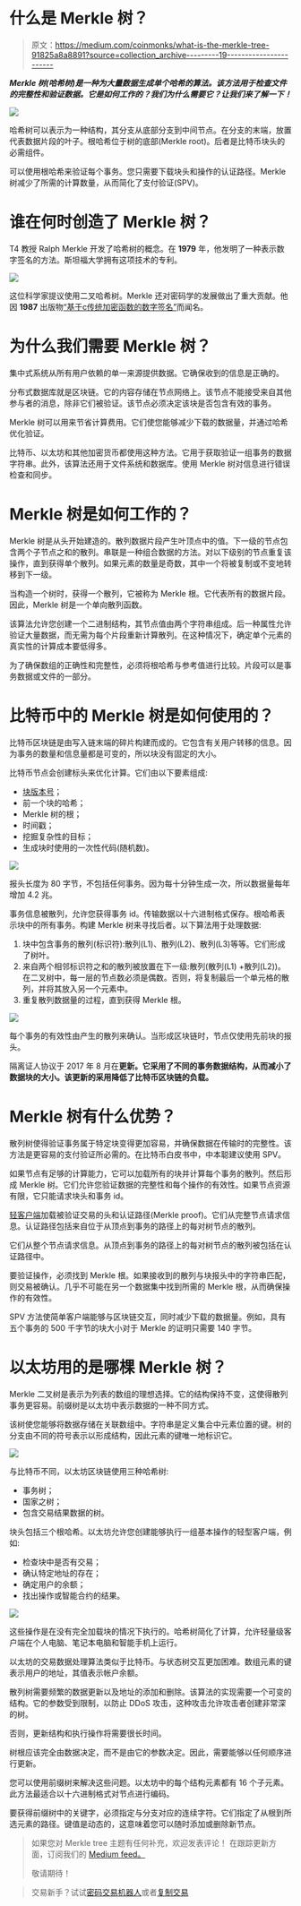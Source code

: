 # 什么是 Merkle 树？

> 原文：<https://medium.com/coinmonks/what-is-the-merkle-tree-91825a8a8891?source=collection_archive---------19----------------------->

***Merkle 树(哈希树)是一种为大量数据生成单个哈希的算法。该方法用于检查文件的完整性和验证数据。它是如何工作的？我们为什么需要它？让我们来了解一下！***

![](img/722ebb938d01ab55d5e3c0117aa336c8.png)

哈希树可以表示为一种结构，其分支从底部分支到中间节点。在分支的末端，放置代表数据片段的叶子。根哈希位于树的底部(Merkle root)。后者是比特币块头的必需组件。

可以使用根哈希来验证每个事务。您只需要下载块头和操作的认证路径。Merkle 树减少了所需的计算数量，从而简化了支付验证(SPV)。

# 谁在何时创造了 Merkle 树？

T4 教授 Ralph Merkle 开发了哈希树的概念。在 **1979** 年，他发明了一种表示数字签名的方法。斯坦福大学拥有这项技术的专利。

![](img/54074b3ae869c55a0898b194548a95d1.png)

这位科学家提议使用二叉哈希树。Merkle 还对密码学的发展做出了重大贡献。他因 **1987** 出版物[“基于с传统加密函数的数字签名”](https://link.springer.com/chapter/10.1007/3-540-48184-2_32)而闻名。

# 为什么我们需要 Merkle 树？

集中式系统从所有用户依赖的单一来源提供数据。它确保收到的信息是正确的。

分布式数据库就是区块链。它的内容存储在节点网络上。该节点不能接受来自其他参与者的消息，除非它们被验证。该节点必须决定该块是否包含有效的事务。

Merkle 树可以用来节省计算费用。它们使您能够减少下载的数据量，并通过哈希优化验证。

比特币、以太坊和其他加密货币都使用这种方法。它用于获取验证一组事务的数据字符串。此外，该算法还用于文件系统和数据库。使用 Merkle 树对信息进行错误检查和同步。

# Merkle 树是如何工作的？

Merkle 树是从头开始建造的。散列数据片段产生叶顶点中的值。下一级的节点包含两个子节点之和的散列。串联是一种组合数据的方法。对以下级别的节点重复该操作，直到获得单个散列。如果元素的数量是奇数，其中一个将被复制或不变地转移到下一级。

当构造一个树时，获得一个散列，它被称为 Merkle 根。它代表所有的数据片段。因此，Merkle 树是一个单向散列函数。

该算法允许您创建一个二进制结构，其节点值由两个字符串组成。后一种属性允许验证大量数据，而无需为每个片段重新计算散列。在这种情况下，确定单个元素的真实性的计算成本要低得多。

为了确保数组的正确性和完整性，必须将根哈希与参考值进行比较。片段可以是事务数据或文件的一部分。

# 比特币中的 Merkle 树是如何使用的？

比特币区块链是由写入链末端的碎片构建而成的。它包含有关用户转移的信息。因为事务的数量和信息量都是可变的，所以块没有固定的大小。

比特币节点会创建标头来优化计算。它们由以下要素组成:

*   [块版本号](https://developer.bitcoin.org/reference/block_chain.html)；
*   前一个块的哈希；
*   Merkle 树的根；
*   时间戳；
*   挖掘复杂性的目标；
*   生成块时使用的一次性代码(随机数)。

![](img/4a6ecb231fcdada744bec78663a233cf.png)

报头长度为 80 字节，不包括任何事务。因为每十分钟生成一次，所以数据量每年增加 4.2 兆。

事务信息被散列，允许您获得事务 id。传输数据以十六进制格式保存。根哈希表示块中的所有事务。构建 Merkle 树来寻找后者。以下算法用于处理数据:

1.  块中包含事务的散列(标识符):散列(L1)、散列(L2)、散列(L3)等等。它们形成了树叶。
2.  来自两个相邻标识符之和的散列被放置在下一级:散列(散列(L1) +散列(L2))。在二叉树中，每一层的节点数必须是偶数。否则，将复制最后一个单元格的散列，并将其放入另一个元素中。
3.  重复散列数据量的过程，直到获得 Merkle 根。

![](img/3af83f3e43c89f5e810ded191887d4f4.png)

每个事务的有效性由产生的散列来确认。当形成区块链时，节点仅使用先前块的报头。

隔离证人协议于 2017 年 8 月在**更新。它采用了不同的事务数据结构，从而减小了数据块的大小。该更新的采用降低了比特币区块链的负载。**

# Merkle 树有什么优势？

散列树使得验证事务属于特定块变得更加容易，并确保数据在传输时的完整性。该方法是更容易的支付验证所必需的。在比特币白皮书中，中本聪建议使用 SPV。

如果节点有足够的计算能力，它可以加载所有的块并计算每个事务的散列。然后形成 Merkle 树。它们允许您验证数据的完整性和每个操作的有效性。如果节点资源有限，它只能请求块头和事务 id。

[轻客户端](https://www.coinbase.com/ru/cloud/discover/dev-foundations/blockchain-client-types#Light-clients)加载被验证交易的头和认证路径(Merkle proof)。它们从完整节点请求信息。认证路径包括来自位于从顶点到事务的路径上的每对树节点的散列。

它们从整个节点请求信息。从顶点到事务的路径上的每对树节点的散列被包括在认证路径中。

要验证操作，必须找到 Merkle 根。如果接收到的散列与块报头中的字符串匹配，则交易被确认。几乎不可能在另一个数据集中找到所需的 Merkle 根，从而确保操作的有效性。

SPV 方法使简单客户端能够与区块链交互，同时减少下载的数据量。例如，具有五个事务的 500 千字节的块大小对于 Merkle 的证明只需要 140 字节。

# 以太坊用的是哪棵 Merkle 树？

Merkle 二叉树是表示为列表的数组的理想选择。它的结构保持不变，这使得散列事务更容易。前缀树是以太坊中表示数据的一种不同方式。

该树使您能够将数据存储在关联数组中。字符串是定义集合中元素位置的键。树的分支由不同的符号表示以形成结构，因此元素的键唯一地标识它。

![](img/df49bd265ee77e165d69b32b17516380.png)

与比特币不同，以太坊区块链使用三种哈希树:

*   事务树；
*   国家之树；
*   包含交易结果数据的树。

块头包括三个根哈希。以太坊允许您创建能够执行一组基本操作的轻型客户端，例如:

*   检查块中是否有交易；
*   确认特定地址的存在；
*   确定用户的余额；
*   找出操作或智能合约的结果。

![](img/e2d2d89338501848a97e99c5ea35f52e.png)

这些操作是在没有完全加载块的情况下执行的。哈希树简化了计算，允许轻量级客户端在个人电脑、笔记本电脑和智能手机上运行。

以太坊的交易数据处理算法类似于比特币。与状态树交互更加困难。数组元素的键表示用户的地址，其值表示帐户余额。

散列树需要频繁的数据更新以及地址的添加和删除。该算法的实现需要一个可变的结构。它的参数受到限制，以防止 DDoS 攻击，这种攻击允许攻击者创建非常深的树。

否则，更新结构和执行操作将需要很长时间。

树根应该完全由数据决定，而不是由它的参数决定。因此，需要能够以任何顺序进行更新。

您可以使用前缀树来解决这些问题。以太坊中的每个结构元素都有 16 个子元素。此方法最适合以十六进制格式对节点进行编码。

要获得前缀树中的关键字，必须指定与分支对应的连续字符。它们指定了从根到所选元素的路径。键值是动态的，这意味着您可以随时添加或删除新节点。

> 如果您对 Merkle tree 主题有任何补充，欢迎发表评论！
> 在跟踪更新方面，订阅我们的 [Medium feed。](https://medium.com/sunflowercorporation)
> 
> 敬请期待！

> 交易新手？试试[密码交易机器人](/coinmonks/crypto-trading-bot-c2ffce8acb2a)或者[复制交易](/coinmonks/top-10-crypto-copy-trading-platforms-for-beginners-d0c37c7d698c)